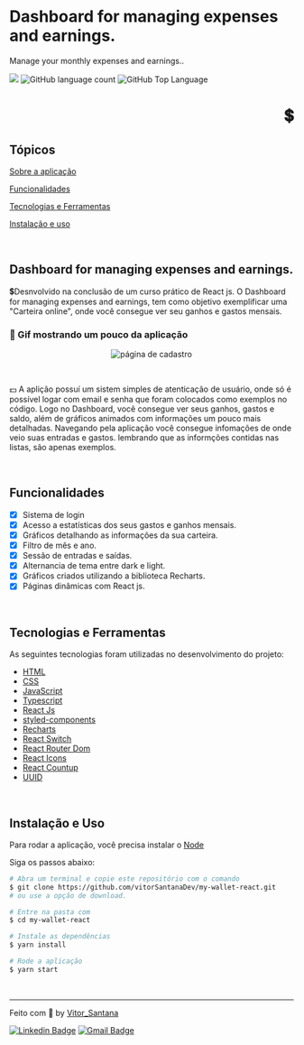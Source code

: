 # Dashboard for managing expenses and earnings.

<p>Manage your monthly expenses and earnings..</p>

<p>
  <img src="https://img.shields.io/badge/made%20by-Vitor%20Santana-1ECA5F?style=flat-square">
  <img alt="GitHub language count" src="https://img.shields.io/github/languages/count/vitorSantanaDev/
my-wallet-react?color=1ECA5F&style=flat-square">
  <img alt="GitHub Top Language" src="https://img.shields.io/github/languages/top/vitorSantanaDev/my-wallet-react?color=1ECA5F&style=flat-square">
</p>

<div  height="120" align="right" >
  <h1>💲</h1>
</div>

## Tópicos 

[Sobre a aplicação](#my-wallet-react)

[Funcionalidades](#funcionalidades)

[Tecnologias e Ferramentas](#tecnologias-e-ferramentas)

[Instalação e uso](#instalação-e-uso)


<br>

## Dashboard for managing expenses and earnings.

💲Desnvolvido na conclusão de um curso prático de React js. O Dashboard for managing expenses and earnings, tem como objetivo exemplificar uma "Carteira online", onde você consegue ver seu ganhos e gastos mensais. 

<h3 align="left">🤑 Gif mostrando um pouco da aplicação</h3>
<p align="center">
  <img src="src/assets/video/videoOfAplication.gif" alt="página de cadastro">
</p>

<br>

💵 A aplição possuí um sistem simples de atenticação de usuário, onde só é possível logar com email e senha que foram colocados como exemplos no código. Logo no Dashboard, você consegue ver seus ganhos, gastos e saldo, além de gráficos animados com informações um pouco mais detalhadas. Navegando pela aplicação você consegue infomações de onde veio suas entradas e gastos. lembrando que as informções contidas nas listas, são apenas exemplos.

<br>

## Funcionalidades

- [X] Sistema de login
- [X] Acesso a estatísticas dos seus gastos e ganhos mensais.
- [X] Gráficos detalhando as informações da sua carteira.
- [x] Filtro de mês e ano.
- [x] Sessão de entradas e saídas.
- [x] Alternancia de tema entre dark e light.
- [x] Gráficos criados utilizando a biblioteca Recharts.
- [X] Páginas dinâmicas com React js.

<br>

## Tecnologias e Ferramentas

As seguintes tecnologias foram utilizadas no desenvolvimento do projeto:

- [HTML](https://devdocs.io/html/)
- [CSS](https://devdocs.io/css/)
- [JavaScript](https://devdocs.io/javascript/)
- [Typescript](https://devdocs.io/typescript/)
- [React Js](https://devdocs.io/Reactjs/)
- [styled-components](https://devdocs.io/styled-components/)
- [Recharts](https://devdocs.io/recharts/)
- [React Switch](https://devdocs.io/react-switch/)
- [React Router Dom](https://devdocs.io/react-router-dom/)
- [React Icons](https://devdocs.io/react-icons/)
- [React Countup](https://devdocs.io/react-countup/)
- [UUID](https://devdocs.io/uuid/)

<br>

## Instalação e Uso

Para rodar a aplicação, você precisa instalar o [Node](https://nodejs.org/en/)

Siga os passos abaixo:

```bash
# Abra um terminal e copie este repositório com o comando
$ git clone https://github.com/vitorSantanaDev/my-wallet-react.git
# ou use a opção de download.

# Entre na pasta com 
$ cd my-wallet-react

# Instale as dependências
$ yarn install

# Rode a aplicação
$ yarn start
```

<br>

---

Feito com :yellow_heart: by [Vitor_Santana](https://github.com/vitorSantanaDev)

[![Linkedin Badge](https://img.shields.io/badge/-Vitor%20Santana-blue?style=flat-square&logo=Linkedin&logoColor=white&link=https://www.linkedin.com/in/vitor-santana-bbb607217/)](https://www.linkedin.com/in/vitor-santana-bbb607217/) 
[![Gmail Badge](https://img.shields.io/badge/-vitorsantana.developer@gmail-c14438?style=flat-square&logo=Gmail&logoColor=white&link=mailto:vitorsantana.developer@gmail)](mailto:vitorsantana.developer@gmail)
